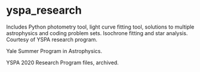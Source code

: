 # yspa_research
Includes Python photometry tool, light curve fitting tool, solutions to multiple astrophysics and coding problem sets. Isochrone fitting and star analysis. Courtesy of YSPA research program.

Yale Summer Program in Astrophysics.

YSPA 2020 Research Program files, archived. 
